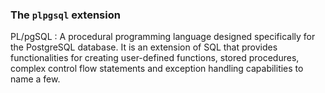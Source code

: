 ### The `plpgsql` extension
PL/pgSQL
: A procedural programming language designed specifically for the PostgreSQL database. It is an extension of SQL that provides functionalities for creating user-defined functions, stored procedures, complex control flow statements and exception handling capabilities to name a few. 
